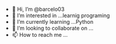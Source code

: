 - 👋 Hi, I’m @barcelo03
- 👀 I’m interested in ...learnig programing
- 🌱 I’m currently learning ...Python
- 💞️ I’m looking to collaborate on ...
- 📫 How to reach me ...

<!---
barcelo03/barcelo03 is a ✨ special ✨ repository because its `README.md` (this file) appears on your GitHub profile.
You can click the Preview link to take a look at your changes.
--->
